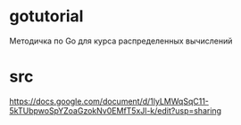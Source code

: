 # gotutorial
Методичка по Go для курса распределенных вычислений

# src
https://docs.google.com/document/d/1lyLMWqSqC11-5kTUbpwoSpYZoaGzokNv0EMfT5xJl-k/edit?usp=sharing
